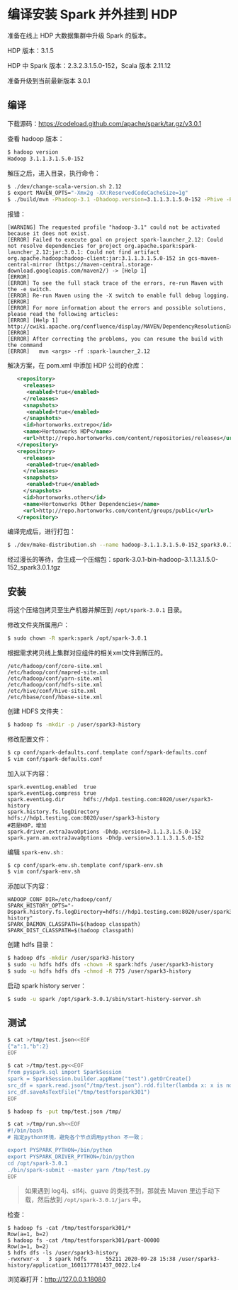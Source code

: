 # 编译安装 Spark 并外挂到 HDP

准备在线上 HDP 大数据集群中升级 Spark 的版本。

HDP 版本：3.1.5

HDP 中 Spark 版本：2.3.2.3.1.5.0-152，Scala 版本 2.11.12

准备升级到当前最新版本 3.0.1



## 编译

下载源码：https://codeload.github.com/apache/spark/tar.gz/v3.0.1

查看 hadoop 版本：

```bash
$ hadoop version
Hadoop 3.1.1.3.1.5.0-152
```



解压之后，进入目录，执行命令：

```bash
$ ./dev/change-scala-version.sh 2.12
$ export MAVEN_OPTS="-Xmx2g -XX:ReservedCodeCacheSize=1g"
$ ./build/mvn -Phadoop-3.1 -Dhadoop.version=3.1.1.3.1.5.0-152 -Phive -Phive-thriftserver -Pkubernetes -Pyarn -DskipTests clean package
```

报错：

```
[WARNING] The requested profile "hadoop-3.1" could not be activated because it does not exist.
[ERROR] Failed to execute goal on project spark-launcher_2.12: Could not resolve dependencies for project org.apache.spark:spark-launcher_2.12:jar:3.0.1: Could not find artifact org.apache.hadoop:hadoop-client:jar:3.1.1.3.1.5.0-152 in gcs-maven-central-mirror (https://maven-central.storage-download.googleapis.com/maven2/) -> [Help 1]
[ERROR] 
[ERROR] To see the full stack trace of the errors, re-run Maven with the -e switch.
[ERROR] Re-run Maven using the -X switch to enable full debug logging.
[ERROR] 
[ERROR] For more information about the errors and possible solutions, please read the following articles:
[ERROR] [Help 1] http://cwiki.apache.org/confluence/display/MAVEN/DependencyResolutionException
[ERROR] 
[ERROR] After correcting the problems, you can resume the build with the command
[ERROR]   mvn <args> -rf :spark-launcher_2.12
```

解决方案，在 pom.xml 中添加 HDP 公司的仓库：

```xml
   <repository>
     <releases>
      <enabled>true</enabled>
     </releases>
     <snapshots>
      <enabled>true</enabled>
     </snapshots>
     <id>hortonworks.extrepo</id>
     <name>Hortonworks HDP</name>
     <url>http://repo.hortonworks.com/content/repositories/releases</url>
   </repository>
   <repository>
     <releases>
      <enabled>true</enabled>
     </releases>
     <snapshots>
      <enabled>true</enabled>
     </snapshots>
     <id>hortonworks.other</id>
     <name>Hortonworks Other Dependencies</name>
     <url>http://repo.hortonworks.com/content/groups/public</url>
   </repository>
```

编译完成后，进行打包：

```bash
$ ./dev/make-distribution.sh --name hadoop-3.1.1.3.1.5.0-152_spark3.0.1 --tgz -Phadoop-provided -Phadoop-3.1 -Dhadoop.version=3.1.1.3.1.5.0-152 -Phive -Phive-thriftserver -Pyarn -Pkubernetes
```

经过漫长的等待，会生成一个压缩包：spark-3.0.1-bin-hadoop-3.1.1.3.1.5.0-152_spark3.0.1.tgz



## 安装

将这个压缩包拷贝至生产机器并解压到 `/opt/spark-3.0.1` 目录。

修改文件夹所属用户：

```bash
$ sudo chown -R spark:spark /opt/spark-3.0.1
```

根据需求拷贝线上集群对应组件的相关xml文件到解压的。

```
/etc/hadoop/conf/core-site.xml
/etc/hadoop/conf/mapred-site.xml
/etc/hadoop/conf/yarn-site.xml
/etc/hadoop/conf/hdfs-site.xml
/etc/hive/conf/hive-site.xml
/etc/hbase/conf/hbase-site.xml
```

创建 HDFS 文件夹：

```bash
$ hadoop fs -mkdir -p /user/spark3-history
```

修改配置文件：

```bash
$ cp conf/spark-defaults.conf.template conf/spark-defaults.conf
$ vim conf/spark-defaults.conf
```

加入以下内容：

```
spark.eventLog.enabled  true
spark.eventLog.compress true
spark.eventLog.dir      hdfs://hdp1.testing.com:8020/user/spark3-history
spark.history.fs.logDirectory   hdfs://hdp1.testing.com:8020/user/spark3-history
#若是HDP，增加
spark.driver.extraJavaOptions -Dhdp.version=3.1.1.3.1.5.0-152
spark.yarn.am.extraJavaOptions -Dhdp.version=3.1.1.3.1.5.0-152
```

编辑 `spark-env.sh` :

```bash
$ cp conf/spark-env.sh.template conf/spark-env.sh
$ vim conf/spark-env.sh
```

添加以下内容：

```
HADOOP_CONF_DIR=/etc/hadoop/conf/
SPARK_HISTORY_OPTS="-Dspark.history.fs.logDirectory=hdfs://hdp1.testing.com:8020/user/spark3-history"
SPARK_DAEMON_CLASSPATH=$(hadoop classpath)
SPARK_DIST_CLASSPATH=$(hadoop classpath)
```

创建 hdfs 目录：

```bash
$ hadoop dfs -mkdir /user/spark3-history
$ sudo -u hdfs hdfs dfs -chown -R spark:hdfs /user/spark3-history
$ sudo -u hdfs hdfs dfs -chmod -R 775 /user/spark3-history
```



启动 spark history server：

```bash
$ sudo -u spark /opt/spark-3.0.1/sbin/start-history-server.sh
```





## 测试

```bash
$ cat >/tmp/test.json<<EOF
{"a":1,"b":2}
EOF

$ cat >/tmp/test.py<<EOF
from pyspark.sql import SparkSession
spark = SparkSession.builder.appName("test").getOrCreate()
src_df = spark.read.json("/tmp/test.json").rdd.filter(lambda x: x is not None)
src_df.saveAsTextFile("/tmp/testforspark301")
EOF

$ hadoop fs -put tmp/test.json /tmp/

$ cat >/tmp/run.sh<<EOF
#!/bin/bash
# 指定python环境，避免各个节点调用python 不一致；

export PYSPARK_PYTHON=/bin/python
export PYSPARK_DRIVER_PYTHON=/bin/python
cd /opt/spark-3.0.1
./bin/spark-submit --master yarn /tmp/test.py
EOF
```

> 如果遇到 log4j、slf4j、guave 的类找不到，那就去 Maven 里边手动下载，然后放到 `/opt/spark-3.0.1/jars` 中。

检查：

```
$ hadoop fs -cat /tmp/testforspark301/*
Row(a=1, b=2)
$ hadoop fs -cat /tmp/testforspark301/part-00000
Row(a=1, b=2)
$ hdfs dfs -ls /user/spark3-history
-rwxrwxr-x   3 spark hdfs      55211 2020-09-28 15:38 /user/spark3-history/application_1601177781437_0022.lz4
```

浏览器打开：http://127.0.0.1:18080













